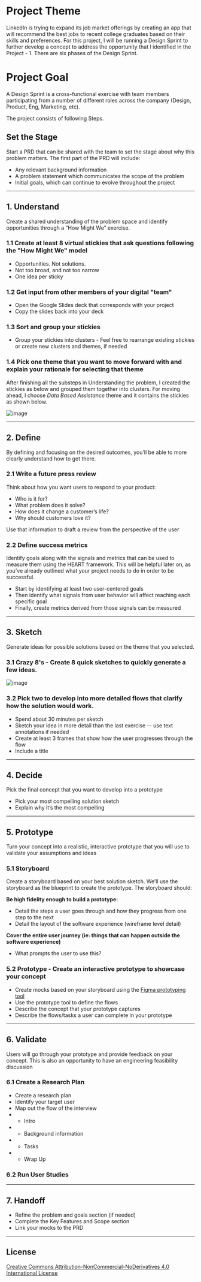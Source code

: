 # Project Theme

LinkedIn is trying to expand its job market offerings by creating an app that will recommend the best jobs to recent college graduates based on their skills and preferences.
For this project, I will be running a Design Sprint to further develop a concept to address the opportunity that I identified in the Project - 1. 
There are six phases of the Design Sprint. 

# Project Goal

A Design Sprint is a cross-functional exercise with team members participating from a number of different roles across the company (Design, Product, Eng, Marketing, etc).

The project consists of following Steps.

## Set the Stage
Start a PRD that can be shared with the team to set the stage about why this problem matters. The first part of the PRD will include:

- Any relevant background information
- A problem statement which communicates the scope of the problem
- Initial goals, which can continue to evolve throughout the project

-------------------------------------------------------------------------------------------------------------------------------------------------------------------

## 1. Understand

Create a shared understanding of the problem space and identify opportunities through a “How Might We” exercise.

### 1.1 Create at least 8 virtual stickies that ask questions following the "How Might We" model

- Opportunities. Not solutions.
- Not too broad, and not too narrow
- One idea per sticky

### 1.2 Get input from other members of your digital "team"

- Open the Google Slides deck that corresponds with your project
- Copy the slides back into your deck

### 1.3 Sort and group your stickies

- Group your stickies into clusters - Feel free to rearrange existing stickies or create new clusters and themes, if needed

### 1.4 Pick one theme that you want to move forward with and explain your rationale for selecting that theme

After finishing all the substeps in Understanding the problem, I created the stickies as below and grouped them together into clusters.
For moving ahead, I choose *Data Based Assistance* theme and it contains the stickies as shown below.

![image](https://user-images.githubusercontent.com/59443629/119375068-fafff100-bcd7-11eb-9dcc-59a830339389.png)

------------------------------------------------------------------------------------------------------------------------------------------------------------------------

## 2. Define
By defining and focusing on the desired outcomes, you’ll be able to more clearly understand how to get there.

### 2.1 Write a future press review

Think about how you want users to respond to your product:

- Who is it for?
- What problem does it solve?
- How does it change a customer’s life?
- Why should customers love it?

Use that information to draft a review from the perspective of the user

### 2.2 Define success metrics

Identify goals along with the signals and metrics that can be used to measure them using the HEART framework. This will be helpful later on, as you’ve already outlined what your project needs to do in order to be successful.

- Start by identifying at least two user-centered goals
- Then identify what signals from user behavior will affect reaching each specific goal
- Finally, create metrics derived from those signals can be measured

--------------------------------------------------------------------------------------------------------------------------------------------------------------------------

## 3. Sketch
Generate ideas for possible solutions based on the theme that you selected.

### 3.1 Crazy 8's - Create 8 quick sketches to quickly generate a few ideas.

![image](https://user-images.githubusercontent.com/59443629/119375729-c6406980-bcd8-11eb-9058-8a736083c478.png)

### 3.2 Pick two to develop into more detailed flows that clarify how the solution would work.

- Spend about 30 minutes per sketch
- Sketch your idea in more detail than the last exercise -- use text annotations if needed
- Create at least 3 frames that show how the user progresses through the flow
- Include a title

---------------------------------------------------------------------------------------------------------------------------------------------------------------------------

## 4. Decide
Pick the final concept that you want to develop into a prototype

- Pick your most compelling solution sketch
- Explain why it’s the most compelling

-------------------------------------------------------------------------------------------------------------------------------------------------------------------------

## 5. Prototype

Turn your concept into a realistic, interactive prototype that you will use to validate your assumptions and ideas

### 5.1 Storyboard

Create a storyboard based on your best solution sketch. We’ll use the storyboard as the blueprint to create the prototype.
The storyboard should:

**Be high fidelity enough to build a prototype:**
- Detail the steps a user goes through and how they progress from one step to the next
- Detail the layout of the software experience (wireframe level detail)

**Cover the entire user journey (ie: things that can happen outside the software experience)**
- What prompts the user to use this?

### 5.2 Prototype - Create an interactive prototype to showcase your concept

- Create mocks based on your storyboard using the [Figma prototyping tool](https://www.figma.com/prototyping/)
- Use the prototype tool to define the flows
- Describe the concept that your prototype captures
- Describe the flows/tasks a user can complete in your prototype

-------------------------------------------------------------------------------------------------------------------------------------------------------------------------

## 6. Validate

Users will go through your prototype and provide feedback on your concept. This is also an opportunity to have an engineering feasibility discussion

### 6.1 Create a Research Plan

- Create a research plan
- Identify your target user
- Map out the flow of the interview
- - Intro
- - Background information
- - Tasks
- - Wrap Up

### 6.2 Run User Studies

------------------------------------------------------------------------------------------------------------------------------------------------------------------------

## 7. Handoff

- Refine the problem and goals section (if needed)
- Complete the Key Features and Scope section
- Link your mocks to the PRD

------------------------------------------------------------------------------------------------------------------------------------------------------------------------

## License

[Creative Commons Attribution-NonCommercial-NoDerivatives 4.0 International License](https://creativecommons.org/licenses/by-nc-nd/4.0/)



